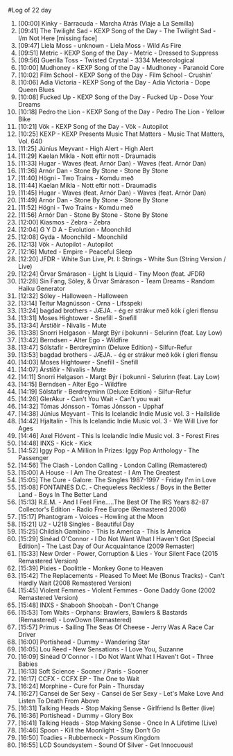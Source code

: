 #Log of 22 day

1. [00:00] Kinky - Barracuda - Marcha Atrás (Viaje a La Semilla)
1. [09:41] The Twilight Sad - KEXP Song of the Day - The Twilight Sad - I/m Not Here [missing face]
1. [09:47] Liela Moss - unknown - Liela Moss - Wild As Fire
1. [09:51] Metric - KEXP Song of the Day - Metric - Dressed to Suppress
1. [09:56] Guerilla Toss - Twisted Crystal - 3334 Meteorological
1. [10:00] Mudhoney - KEXP Song of the Day - Mudhoney - Paranoid Core
1. [10:02] Film School - KEXP Song of the Day - Film School - Crushin'
1. [10:06] Adia Victoria - KEXP Song of the Day - Adia Victoria - Dope Queen Blues
1. [10:08] Fucked Up - KEXP Song of the Day - Fucked Up - Dose Your Dreams
1. [10:18] Pedro the Lion - KEXP Song of the Day - Pedro The Lion - Yellow Bike
1. [10:21] Vök - KEXP Song of the Day - Vök - Autopilot
1. [10:25] KEXP - KEXP Presents Music That Matters - Music That Matters, Vol. 640
1. [11:25] Júníus Meyvant - High Alert - High Alert
1. [11:29] Kaelan Mikla - Nott eftir nott - Draumadís
1. [11:33] Hugar - Waves (feat. Arnór Dan) - Waves (feat. Arnór Dan)
1. [11:36] Arnór Dan - Stone By Stone - Stone By Stone
1. [11:40] Högni - Two Trains - Komdu með
1. [11:44] Kaelan Mikla - Nott eftir nott - Draumadís
1. [11:45] Hugar - Waves (feat. Arnór Dan) - Waves (feat. Arnór Dan)
1. [11:49] Arnór Dan - Stone By Stone - Stone By Stone
1. [11:52] Högni - Two Trains - Komdu með
1. [11:56] Arnór Dan - Stone By Stone - Stone By Stone
1. [12:00] Kiasmos - Zebra - Zebra
1. [12:04] G Y D A - Evolution - Moonchild
1. [12:08] Gyda - Moonchild - Moonchild
1. [12:13] Vök - Autopilot - Autopilot
1. [12:16] Muted - Empire - Peaceful Sleep
1. [12:20] JFDR - White Sun Live, Pt. I: Strings - White Sun (String Version / Live)
1. [12:24] Örvar Smárason - Light Is Liquid - Tiny Moon (feat. JFDR)
1. [12:28] Sin Fang, Sóley, & Örvar Smárason - Team Dreams - Random Haiku Generator
1. [12:32] Sóley - Halloween - Halloween
1. [13:14] Teitur Magnússon - Orna - Lífsspeki
1. [13:24] bagdad brothers - JÆJA. - ég er strákur með kók í gleri flensu
1. [13:31] Moses Hightower - Snefill - Snefill
1. [13:34] Árstíðir - Nivalis - Mute
1. [13:38] Snorri Helgason - Margt Býr í þokunni - Selurinn (feat. Lay Low)
1. [13:42] Berndsen - Alter Ego - Wildfire
1. [13:47] Sólstafir - Berdreyminn (Deluxe Edition) - Silfur-Refur
1. [13:53] bagdad brothers - JÆJA. - ég er strákur með kók í gleri flensu
1. [14:03] Moses Hightower - Snefill - Snefill
1. [14:07] Árstíðir - Nivalis - Mute
1. [14:11] Snorri Helgason - Margt Býr í þokunni - Selurinn (feat. Lay Low)
1. [14:15] Berndsen - Alter Ego - Wildfire
1. [14:19] Sólstafir - Berdreyminn (Deluxe Edition) - Silfur-Refur
1. [14:26] GlerAkur - Can't You Wait - Can't you wait
1. [14:32] Tómas Jónsson - Tómas Jónsson - Upphaf
1. [14:38] Júníus Meyvant - This Is Icelandic Indie Music vol. 3 - Hailslide
1. [14:42] Hjaltalín - This Is Icelandic Indie Music vol. 3 - We Will Live for Ages
1. [14:46] Axel Flóvent - This Is Icelandic Indie Music vol. 3 - Forest Fires
1. [14:48] INXS - Kick - Kick
1. [14:52] Iggy Pop - A Million In Prizes: Iggy Pop Anthology - The Passenger
1. [14:56] The Clash - London Calling - London Calling (Remastered)
1. [15:00] A House - I Am The Greatest - I Am The Greatest
1. [15:05] The Cure - Galore: The Singles 1987-1997 - Friday I'm in Love
1. [15:08] FONTAINES D.C. - Chequeless Reckless / Boys in the Better Land - Boys In The Better Land
1. [15:13] R.E.M. - And I Feel Fine.....The Best Of The IRS Years 82-87 Collector's Edition - Radio Free Europe (Remastered 2006)
1. [15:17] Phantogram - Voices - Howling at the Moon
1. [15:21] U2 - U218 Singles - Beautiful Day
1. [15:25] Childish Gambino - This Is America - This Is America
1. [15:29] Sinéad O'Connor - I Do Not Want What I Haven't Got [Special Edition] - The Last Day of Our Acquaintance (2009 Remaster)
1. [15:33] New Order - Power, Corruption & Lies - Your Silent Face (2015 Remastered Version)
1. [15:39] Pixies - Doolittle - Monkey Gone to Heaven
1. [15:42] The Replacements - Pleased To Meet Me (Bonus Tracks) - Can't Hardly Wait (2008 Remastered Version)
1. [15:45] Violent Femmes - Violent Femmes - Gone Daddy Gone (2002 Remastered Version)
1. [15:48] INXS - Shabooh Shoobah - Don't Change
1. [15:53] Tom Waits - Orphans: Brawlers, Bawlers & Bastards (Remastered) - LowDown (Remastered)
1. [15:57] Primus - Sailing The Seas Of Cheese - Jerry Was A Race Car Driver
1. [16:00] Portishead - Dummy - Wandering Star
1. [16:05] Lou Reed - New Sensations - I Love You, Suzanne
1. [16:09] Sinéad O'Connor - I Do Not Want What I Haven't Got - Three Babies
1. [16:13] Soft Science - Sooner / Paris - Sooner
1. [16:17] CCFX - CCFX EP - The One to Wait
1. [16:24] Morphine - Cure for Pain - Thursday
1. [16:27] Cansei de Ser Sexy - Cansei de Ser Sexy - Let's Make Love And Listen To Death From Above
1. [16:31] Talking Heads - Stop Making Sense - Girlfriend Is Better (live)
1. [16:36] Portishead - Dummy - Glory Box
1. [16:41] Talking Heads - Stop Making Sense - Once In A Lifetime (Live)
1. [16:46] Spoon - Kill the Moonlight - Stay Don’t Go
1. [16:50] Toadies - Rubberneck - Possum Kingdom
1. [16:55] LCD Soundsystem - Sound Of Silver - Get Innocuous!
